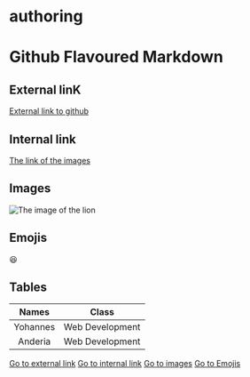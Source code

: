 # authoring
# Github Flavoured Markdown
## External linK
[External link to github](https://www.codegrepper.com/code-examples/whatever/how+to+add++link+to+github+readme)

## Internal link
[The link of the images](https://github.com/Yohannes-Habtemariam/authoring/tree/main/images)

## Images
![The image of the lion](https://github.com/Yohannes-Habtemariam/authoring/blob/main/lion.jpeg)

## Emojis
:laughing:

## Tables
| Names  | Class  |
| :-: | :-: |
| Yohannes | Web Development |
| Anderia | Web Development |

[Go to external link](https://github.com/Yohannes-Habtemariam/authoring/blob/main/README.md#external-link)
[Go to internal link](https://github.com/Yohannes-Habtemariam/authoring/blob/main/README.md#internal-link)
[Go to images](https://github.com/Yohannes-Habtemariam/authoring/blob/main/README.md#external-link)
[Go to Emojis](https://github.com/Yohannes-Habtemariam/authoring/blob/main/README.md#external-link)


